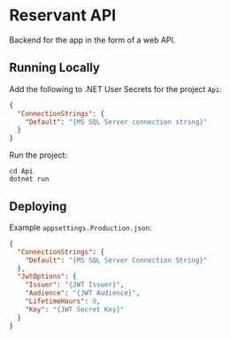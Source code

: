 # Reservant API

Backend for the app in the form of a web API.

## Running Locally

Add the following to .NET User Secrets for the project `Api`:

```json
{
  "ConnectionStrings": {
    "Default": "{MS SQL Server connection string}"
  }
}
```

Run the project:

```shell
cd Api
dotnet run
```

## Deploying

Example `appsettings.Production.json`:

```json
{
  "ConnectionStrings": {
    "Default": "{MS SQL Server Connection String}"
  },
  "JwtOptions": {
    "Issuer": "{JWT Issuer}",
    "Audience": "{JWT Audience}",
    "LifetimeHours": 0,
    "Key": "{JWT Secret Key}"
  }
}
```
